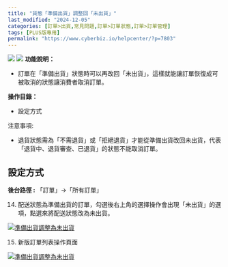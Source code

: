 ```yaml
---
title: "貨態「準備出貨」調整回「未出貨」"
last_modified: "2024-12-05"
categories: [訂單>出貨,常見問題,訂單>訂單狀態,訂單>訂單管理]
tags: [PLUS版專用]
permalink: "https://www.cyberbiz.io/helpcenter/?p=7803"
---
```


![](https://www.cyberbiz.io/helpcenter/wp-content/uploads/一般版3.png)
![](https://www.cyberbiz.io/helpcenter/wp-content/uploads/PLUS版3.png)
**功能說明：**  

* 訂單在「準備出貨」狀態時可以再改回「未出貨」，這樣就能讓訂單恢復成可被取消的狀態讓消費者取消訂單。

**操作目錄：**

* 設定方式

注意事項:  

* 退貨狀態需為「不需退貨」或「拒絕退貨」才能從準備出貨改回未出貨，代表「退貨中、退貨審查、已退貨」的狀態不能取消訂單。



## 設定方式

**後台路徑 :** 「訂單」→「所有訂單」  


14. 配送狀態為準備出貨的訂單，勾選後右上角的選擇操作會出現「未出貨」的選項，點選來將配送狀態改為未出貨。

[![準備出貨調整為未出貨](https://www.cyberbiz.io/support/wp-content/uploads/準備出貨調整為未出貨.png)](https://www.cyberbiz.io/support/wp-content/uploads/準備出貨調整為未出貨.png)

15. 新版訂單列表操作頁面

[![準備出貨調整為未出貨](https://www.cyberbiz.io/support/wp-content/uploads/新版-準備出貨調整為未出貨-1834x853-1.png)](https://www.cyberbiz.io/support/wp-content/uploads/新版-準備出貨調整為未出貨-1834x853-1.png)

